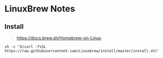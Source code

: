 # LinuxBrew Notes

## Install

> <https://docs.brew.sh/Homebrew-on-Linux>

    sh -c "$(curl -fsSL https://raw.githubusercontent.com/Linuxbrew/install/master/install.sh)"
